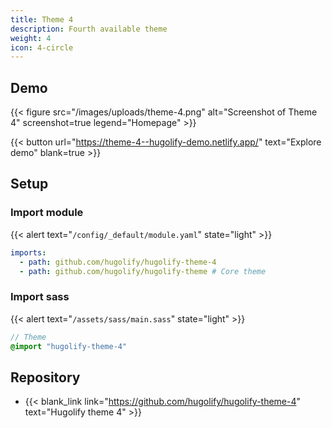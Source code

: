 ```yaml
---
title: Theme 4
description: Fourth available theme
weight: 4
icon: 4-circle
---
```


## Demo

{{< figure src="/images/uploads/theme-4.png" alt="Screenshot of Theme 4" screenshot=true legend="Homepage" >}}

{{< button url="https://theme-4--hugolify-demo.netlify.app/" text="Explore demo" blank=true >}}

## Setup

### Import module

{{< alert text="`/config/_default/module.yaml`" state="light" >}}

```yml
imports:
  - path: github.com/hugolify/hugolify-theme-4
  - path: github.com/hugolify/hugolify-theme # Core theme
```

### Import sass

{{< alert text="`/assets/sass/main.sass`" state="light" >}}

```sass
// Theme
@import "hugolify-theme-4"
```

## Repository

- {{< blank_link link="https://github.com/hugolify/hugolify-theme-4" text="Hugolify theme 4" >}}
